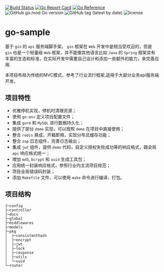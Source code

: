 [![Build Status](https://github.com/stream1080/go-sample/actions/workflows/go.yml/badge.svg)](https://github.com/stream1080/go-sample/actions?query=branch%3Amaster) 
[![Go Report Card](https://goreportcard.com/badge/github.com/stream1080/go-sample)](https://goreportcard.com/report/github.com/stream1080/go-sample)
[![Go Reference](https://pkg.go.dev/badge/github.com/stream1080/go-sample.svg)](https://pkg.go.dev/github.com/stream1080/go-sample)
![GitHub go.mod Go version](https://img.shields.io/github/go-mod/go-version/stream1080/go-sample)
![GitHub tag (latest by date)](https://img.shields.io/github/v/tag/stream1080/go-sample)
![license](https://img.shields.io/github/license/stream1080/go-sample)

# go-sample
基于 `gin` 的 `api` 服务端脚手架。 `gin` 框架在 `Web` 开发中是相当受欢迎的，但是 `gin` 也是一个轻量级 `Web` 框架，并不能像其他语言比如 `Java` 的 `Spring` 框架具有丰富的生态和标准，在实际开发中需要自己设计和添加一些额外的能力，来完善应用.

本项目布局为传统的MVC模式，参考了行业流行框架,适用于大部分业务api服务端开发。

## 项目特性
- 优雅停机实现，停机时清理资源；
- 使用 `go-env` 定义项目配置文件；
- 集成 `gorm` 和 `MySQL` 进行数据持久化；
- 提供了部分 `demo` 实现，可以按照 `demo` 在项目中直接使用；
- 整合 `redis` 换成，开箱即用，实现分布式缓存功能；
- 整合 `zap` 日志组件，完善日志输出；
- 集成 `jwt` 组件，提供 `demo` 代码，自定义授权失败成功等的响应格式，跟全局 `api` 响应格式统一；
- 增加 `md5`, `bcrypt` 和 `uuid` 生成工具包；
- 应用统一封装响应格式，参照行业内主流项目规范；
- 项目全局错误码封装；
- 添加 `Makefile` 文件，可以使用 `make` 命令进行编译，打包。

## 项目结构
```
├─config
├─controller
├─docs
├─global
├─middlewares
├─models
├─pkg
│  ├─consistenthash
│  ├─encrypt
│  ├─jwt
│  ├─lock
│  ├─response
│  ├─utils
│  └─uuid
└─router
```